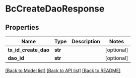 # BcCreateDaoResponse

## Properties
Name | Type | Description | Notes
------------ | ------------- | ------------- | -------------
**tx_id_create_dao** | **str** |  | [optional] 
**dao_id** | **str** |  | [optional] 

[[Back to Model list]](../README.md#documentation-for-models) [[Back to API list]](../README.md#documentation-for-api-endpoints) [[Back to README]](../README.md)


